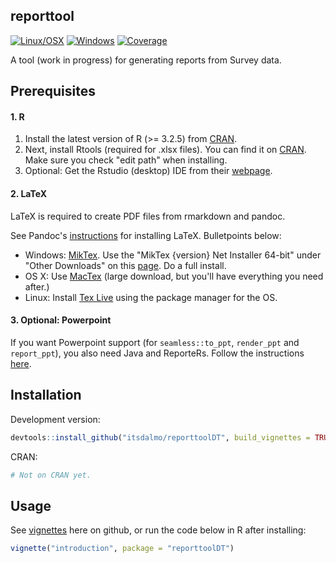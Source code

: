<!-- README.md is generated from README.Rmd. Please edit that file -->
reporttool
----------

[![Linux/OSX](https://travis-ci.org/itsdalmo/reporttoolDT.svg?branch=master)](https://travis-ci.org/itsdalmo/reporttoolDT) [![Windows](https://ci.appveyor.com/api/projects/status/github/itsdalmo/reporttoolDT?branch=master&svg=true)](https://ci.appveyor.com/project/itsdalmo/reporttoolDT) [![Coverage](http://codecov.io/github/itsdalmo/reporttoolDT/coverage.svg?branch=master)](http://codecov.io/github/itsdalmo/reporttoolDT?branch=master)

A tool (work in progress) for generating reports from Survey data.

Prerequisites
-------------

#### 1. R

1.  Install the latest version of R (&gt;= 3.2.5) from [CRAN](https://cran.r-project.org/).
2.  Next, install Rtools (required for .xlsx files). You can find it on [CRAN](https://cran.r-project.org/bin/windows/Rtools/). Make sure you check "edit path" when installing.
3.  Optional: Get the Rstudio (desktop) IDE from their [webpage](https://www.rstudio.com/products/rstudio/download/).

#### 2. LaTeX

LaTeX is required to create PDF files from rmarkdown and pandoc.

See Pandoc's [instructions](http://pandoc.org/installing.html) for installing LaTeX. Bulletpoints below:

-   Windows: [MikTex](http://miktex.org/). Use the "MikTex {version} Net Installer 64-bit" under "Other Downloads" on this [page](http://miktex.org/download). Do a full install.
-   OS X: Use [MacTex](https://tug.org/mactex/) (large download, but you'll have everything you need after.)
-   Linux: Install [Tex Live](http://www.tug.org/texlive/) using the package manager for the OS.

#### 3. Optional: Powerpoint

If you want Powerpoint support (for `seamless::to_ppt`, `render_ppt` and `report_ppt`), you also need Java and ReporteRs. Follow the instructions [here](https://github.com/itsdalmo/seamless).

Installation
------------

Development version:

``` r
devtools::install_github("itsdalmo/reporttoolDT", build_vignettes = TRUE)
```

CRAN:

``` r
# Not on CRAN yet.
```

Usage
-----

See [vignettes](https://github.com/itsdalmo/reporttoolDT/tree/master/vignettes) here on github, or run the code below in R after installing:

``` r
vignette("introduction", package = "reporttoolDT")
```
